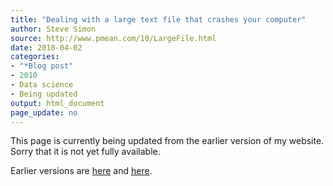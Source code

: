 ```yaml
---
title: "Dealing with a large text file that crashes your computer"
author: Steve Simon
source: http://www.pmean.com/10/LargeFile.html
date: 2010-04-02
categories:
- "*Blog post"
- 2010
- Data science
- Being updated
output: html_document
page_update: no
---
```


This page is currently being updated from the earlier version of my website. Sorry that it is not yet fully available.

<!---More--->

Earlier versions are [here][sim1] and [here][sim2].

[sim1]: http://www.pmean.com/10/LargeFile.html
[sim2]: http://new.pmean.com/large-text-file/
